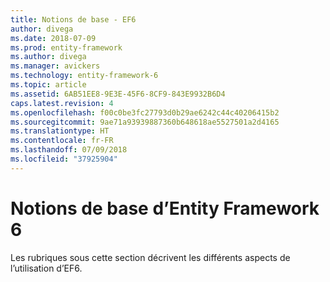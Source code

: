 ```yaml
---
title: Notions de base - EF6
author: divega
ms.date: 2018-07-09
ms.prod: entity-framework
ms.author: divega
ms.manager: avickers
ms.technology: entity-framework-6
ms.topic: article
ms.assetid: 6AB51EE8-9E3E-45F6-8CF9-843E9932B6D4
caps.latest.revision: 4
ms.openlocfilehash: f00c0be3fc27793d0b29ae6242c44c40206415b2
ms.sourcegitcommit: 9ae71a93939887360b648618ae5527501a2d4165
ms.translationtype: HT
ms.contentlocale: fr-FR
ms.lasthandoff: 07/09/2018
ms.locfileid: "37925904"
---
```

# <a name="entity-framework-6-fundamentals"></a>Notions de base d’Entity Framework 6
Les rubriques sous cette section décrivent les différents aspects de l’utilisation d’EF6.
